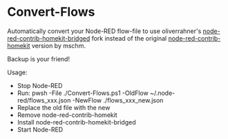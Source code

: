 # Convert-Flows
Automatically convert your Node-RED flow-file to use oliverrahner's [node-red-contrib-homekit-bridged](https://github.com/oliverrahner/node-red-contrib-homekit-bridged) fork instead of the original [node-red-contrib-homekit](https://github.com/mschm/node-red-contrib-homekit) version by mschm.


Backup is your friend!

Usage:

- Stop Node-RED
- Run: pwsh -File ./Convert-Flows.ps1 -OldFlow ~/.node-red/flows_xxx.json -NewFlow ./flows_xxx_new.json
- Replace the old file with the new
- Remove node-red-contrib-homekit
- Install node-red-contrib-homekit-bridged
- Start Node-RED
